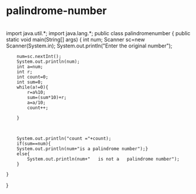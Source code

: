 # palindrome-number

<br>
import java.util.*;
import java.lang.*;
public class palindromenumber {
    public static void main(String[] args) {
        int num;
        Scanner sc=new Scanner(System.in);
        System.out.println("Enter the original number");

        num=sc.nextInt();
        System.out.println(num);
        int a=num;
        int r;
        int count=0;
        int sum=0;
        while(a!=0){
            r=a%10;
            sum=(sum*10)+r;
            a=a/10;
            count++;
            
        }
        
        
        
        System.out.println("count ="+count);
        if(sum==num){
        System.out.println(num+"is a palindrome number");}
        else{
            System.out.println(num+"   is not a   palindrome number");
        }
    
    }
}


